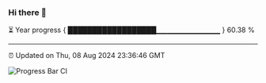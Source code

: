 ### Hi there 👋

⏳ Year progress { ██████████████████▁▁▁▁▁▁▁▁▁▁▁▁ } 60.38 %

---

⏰ Updated on Thu, 08 Aug 2024 23:36:46 GMT

![Progress Bar CI](https://github.com/IshwaranRudhara/GIT-ACTION/workflows/Progress%20Bar%20CI/badge.svg)
